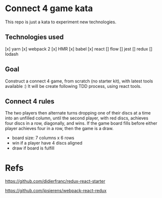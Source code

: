 # Connect 4 game kata

This repo is just a kata to experiment new technologies.

## Technologies used
[x] yarn
[x] webpack 2
[x] HMR
[x] babel
[x] react
[] flow
[] jest
[] redux
[] lodash

## Goal

Construct a connect 4 game, from scratch (no starter kit), with latest tools available :)
It will be create following TDD process, using react tools.

## Connect 4 rules
The two players then alternate turns dropping one of their discs at a time into an unfilled column, until the second player, with red discs, achieves four discs in a row, diagonally, and wins. If the game board fills before either player achieves four in a row, then the game is a draw.

- board size: 7 columns x 6 rows
- win if a player have 4 discs aligned
- draw if board is fulfill

# Refs

https://github.com/didierfranc/redux-react-starter

https://github.com/jpsierens/webpack-react-redux